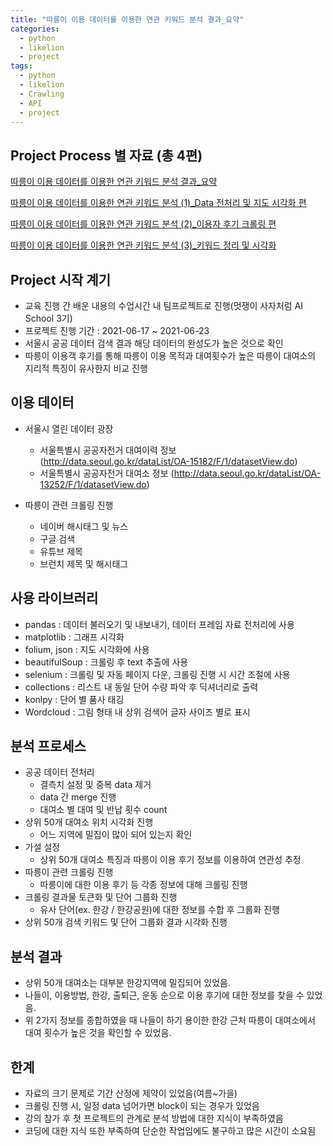 ```yaml
---
title: "따릉이 이용 데이터를 이용한 연관 키워드 분석 결과_요약"
categories:
  - python
  - likelion
  - project
tags:
  - python
  - likelion
  - Crawling
  - API
  - project
---
```


## Project Process 별 자료 (총 4편)

<a href="https://junuhwang.github.io/python/likelion/project/first_project/따릉이 이용 데이터를 이용한 연관 키워드 분석 결과_요약"> 따릉이 이용 데이터를 이용한 연관 키워드 분석 결과_요약 </a>  

<a href="https://junuhwang.github.io/python/likelion/project/따릉이-이용-데이터를-이용한-연관-키워드-분석-(데이터-전처리-및-자도-시각화)"> 따릉이 이용 데이터를 이용한 연관 키워드 분석 (1)_Data 전처리 및 지도 시각화 편 </a>  

<a href="https://junuhwang.github.io/python/likelion/project/따릉이-이용-데이터를-이용한-연관-키워드-분석-(2)_이용자-후기-크롤링-편"> 따릉이 이용 데이터를 이용한 연관 키워드 분석 (2)_이용자 후기 크롤링 편 </a>  

<a href="https://junuhwang.github.io/python/likelion/project/따릉이-이용-데이터를-이용한-연관-키워드-분석_3-키워드-정리-및-시각화"> 따릉이 이용 데이터를 이용한 연관 키워드 분석 (3)_키워드 정리 및 시각화 </a>  

## Project 시작 계기
- 교육 진행 간 배운 내용의 수업시간 내 팀프로젝트로 진행(멋쟁이 사자처럼 AI School 3기)
- 프로젝트 진행 기간 : 2021-06-17 ~ 2021-06-23
- 서울시 공공 데이터 검색 결과 해당 데이터의 완성도가 높은 것으로 확인
- 따릉이 이용객 후기를 통해 따릉이 이용 목적과 대여횟수가 높은 따릉이 대여소의 지리적 특징이 유사한지 비교 진행

## 이용 데이터
- 서울시 열린 데이터 광장
  * 서울특별시 공공자전거 대여이력 정보
    (http://data.seoul.go.kr/dataList/OA-15182/F/1/datasetView.do)
  * 서울특별시 공공자전거 대여소 정보
    (http://data.seoul.go.kr/dataList/OA-13252/F/1/datasetView.do)

- 따릉이 관련 크롤링 진행
  * 네이버 해시태그 및 뉴스
  * 구글 검색
  * 유튜브 제목
  * 브런치 제목 및 해시태그
 
## 사용 라이브러리
- pandas : 데이터 불러오기 및 내보내기, 데이터 프레임 자료 전처리에 사용
- matplotlib : 그래프 시각화
- folium, json : 지도 시각화에 사용
- beautifulSoup : 크롤링 후 text 추출에 사용
- selenium : 크롤링 및 자동 페이지 다운, 크롤링 진행 시 시간 조절에 사용
- collections : 리스트 내 동일 단어 수량 파악 후 딕셔너리로 출력
- konlpy : 단어 별 품사 태깅
- Wordcloud : 그림 형태 내 상위 검색어 글자 사이즈 별로 표시


## 분석 프로세스
- 공공 데이터 전처리
  * 결측치 설정 및 중복 data 제거
  * data 간 merge 진행
  * 대여소 별 대여 및 반납 횟수 count
- 상위 50개 대여소 위치 시각화 진행
  * 어느 지역에 밀집이 많이 되어 있는지 확인
- 가설 설정
  * 상위 50개 대여소 특징과 따릉이 이용 후기 정보를 이용하여 연관성 추정
- 따릉이 관련 크롤링 진행
  * 따릉이에 대한 이용 후기 등 각종 정보에 대해 크롤링 진행
- 크롤링 결과물 토큰화 및 단어 그룹화 진행
  * 유사 단어(ex. 한강 / 한강공원)에 대한 정보를 수합 후 그룹화 진행
- 상위 50개 검색 키워드 및 단어 그룹화 결과 시각화 진행

## 분석 결과
- 상위 50개 대여소는 대부분 한강지역에 밀집되어 있었음.
- 나들이, 이용방법, 한강, 출퇴근, 운동 순으로 이용 후기에 대한 정보를 찾을 수 있었음.
- 위 2가지 정보를 종합하였을 때 나들이 하기 용이한 한강 근처 따릉이 대여소에서 대여 횟수가 높은 것을 확인할 수 있었음.

## 한계
- 자료의 크기 문제로 기간 산정에 제약이 있었음(여름~가을)
- 크롤링 진행 시, 일정 data 넘어가면 block이 되는 경우가 있었음
- 강의 참가 후 첫 프로젝트의 관계로 분석 방법에 대한 지식이 부족하였음
- 코딩에 대한 지식 또한 부족하여 단순한 작업임에도 불구하고 많은 시간이 소요됨

